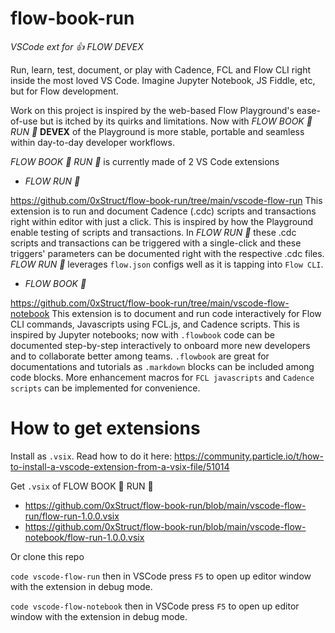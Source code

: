 # flow-book-run
_VSCode ext for 👍 FLOW DEVEX_

Run, learn, test, document, or play with Cadence, FCL and Flow CLI right inside the most loved VS Code.
Imagine Jupyter Notebook, JS Fiddle, etc, but for Flow development.

Work on this project is inspired by the web-based Flow Playground's ease-of-use but is itched by its quirks and limitations.
Now with _FLOW BOOK 📓 RUN 🏃_ **DEVEX** of the Playground is more stable, portable and seamless within day-to-day developer workflows.

_FLOW BOOK 📓 RUN 🏃_ is currently made of 2 VS Code extensions

- _FLOW RUN 🏃_

https://github.com/0xStruct/flow-book-run/tree/main/vscode-flow-run
This extension is to run and document Cadence (.cdc) scripts and transactions right within editor with just a click.
This is inspired by how the Playground enable testing of scripts and transactions. 
In _FLOW RUN 🏃_ these .cdc scripts and transactions can be triggered with a single-click and these triggers' parameters can be documented right with the respective .cdc files.
_FLOW RUN 🏃_ leverages `flow.json` configs well as it is tapping into `Flow CLI`.

- _FLOW BOOK 📓_ 

https://github.com/0xStruct/flow-book-run/tree/main/vscode-flow-notebook
This extension is to document and run code interactively for Flow CLI commands, Javascripts using FCL.js, and Cadence scripts.
This is inspired by Jupyter notebooks; now with `.flowbook` code can be documented step-by-step interactively to onboard more new developers and to collaborate better among teams.
`.flowbook` are great for documentations and tutorials as `.markdown` blocks can be included among code blocks.
More enhancement macros for `FCL javascripts` and `Cadence scripts` can be implemented for convenience.

# How to get extensions

Install as `.vsix`. Read how to do it here: https://community.particle.io/t/how-to-install-a-vscode-extension-from-a-vsix-file/51014

Get `.vsix` of FLOW BOOK 📓 RUN 🏃
- https://github.com/0xStruct/flow-book-run/blob/main/vscode-flow-run/flow-run-1.0.0.vsix
- https://github.com/0xStruct/flow-book-run/blob/main/vscode-flow-notebook/flow-run-1.0.0.vsix

Or clone this repo

`code vscode-flow-run` 
then in VSCode press `F5` to open up editor window with the extension in debug mode.

`code vscode-flow-notebook` 
then in VSCode press `F5` to open up editor window with the extension in debug mode.





